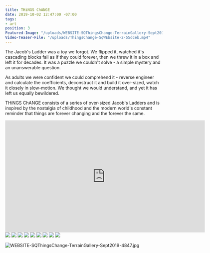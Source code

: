 ```yaml
---
title: THiNGS ChANGE
date: 2019-10-02 12:47:00 -07:00
tags:
- art
position: 3
Featured-Image: "/uploads/WEBSITE-SQThingsChange-TerrainGallery-Sept2019-4862.jpg"
Video-Teaser-File: "/uploads/ThingsChange-SqWEbsite-2-55dceb.mp4"
---
```


The Jacob's Ladder was a toy we forgot. We flipped it, watched it's cascading blocks fall as if they could forever, then we threw it in a box and left it for decades.  It was a puzzle we couldn't solve - a simple mystery and an unanswerable question.

As adults we were confident we could comprehend it - reverse engineer and calculate the coefficients, deconstruct it and build it over-sized, watch it closely in slow-motion. We thought we would understand, and yet it has left us equally bewildered. 

THiNGS ChANGE consists of a series of over-sized Jacob's Ladders and is inspired by the nostalgia of childhood and the modern world's constant reminder that things are forever changing and the forever the same.

<iframe src="https://player.vimeo.com/video/397864272" width="640" height="360" frameborder="0" allow="autoplay; fullscreen" allowfullscreen></iframe>

<div class="gallery" data-columns="3">
<img src="/uploads/WEBSITE-SQThingsChange-TerrainGallery-Sept2019-4847.jpg" />

<img src="/uploads/WEBSITE-ThingsChange-TerrainGallery-Sept2019-4861.jpg" />

<img src="/uploads/WEBSITE-ThingsChange-TerrainGallery-Sept2019-4938.jpg" />

<img src="/uploads/WEBSITE-ThingsChange-TerrainGallery-Sept2019-4856.jpg" />
<img src="/uploads/ThingsChange-Progress3613website.jpg" />



<img src="/uploads/WEBSITE-ThingsChange-TerrainGallery-Sept2019-4862.jpg" />
<img src="/uploads/ThingsChange-Progress7I3614WEBSITE.jpg" />
<img src="/uploads/WEBSITE-ThingsChange-TerrainGallery-Sept2019-4941.jpg" />

<img src="/uploads/ThingsChange-Progress3612.WEBSITE.jpg" />
</div>

![WEBSITE-SQThingsChange-TerrainGallery-Sept2019-4847.jpg](/uploads/WEBSITE-SQThingsChange-TerrainGallery-Sept2019-4847.jpg)